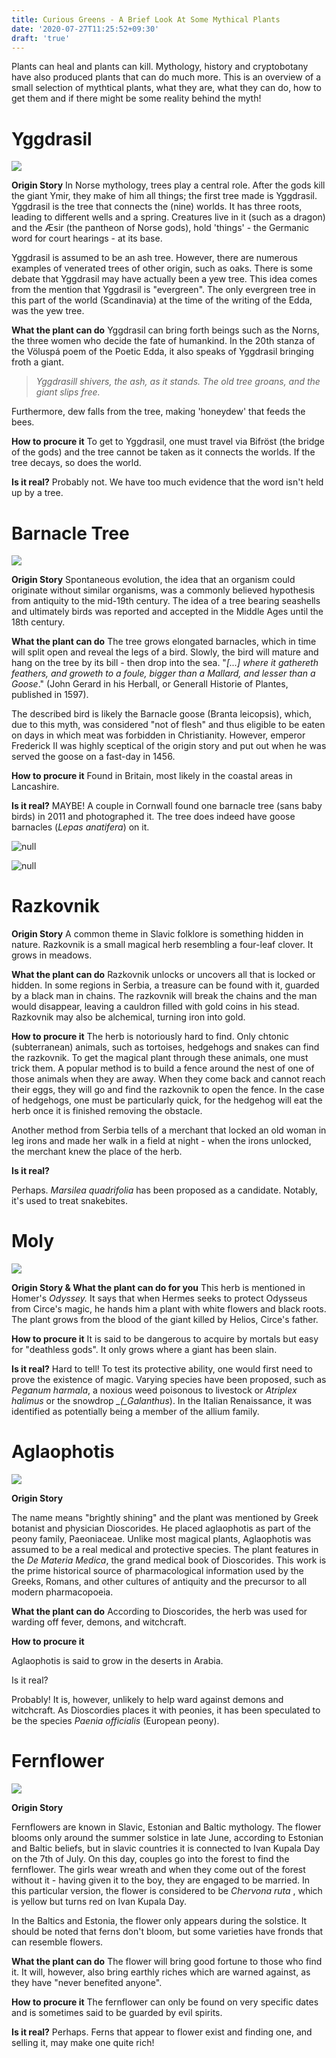 ```yaml
---
title: Curious Greens - A Brief Look At Some Mythical Plants
date: '2020-07-27T11:25:52+09:30'
draft: 'true'
---
```

Plants can heal and plants can kill. 
Mythology, history and cryptobotany have also produced plants that can do much more.
This is an overview of a small selection of mythtical plants, what they are, what they can do, how to get them and if there might be some reality behind the myth!

# Yggdrasil

![](/images/uploads/yggdrasil-drawing.png)



**Origin Story**
In Norse mythology, trees play a central role. After the gods kill the giant Ymir, they make of him all things; the first tree made is Yggdrasil. Yggdrasil is the tree that connects the (nine) worlds. It has three roots, leading to different wells and a spring. Creatures live in it (such as a dragon) and the Æsir (the pantheon of Norse gods), hold 'things' - the Germanic word for court hearings - at its base.

Yggdrasil is assumed to be an ash tree. However, there are numerous examples of venerated trees of other origin, such as oaks. There is some debate that Yggdrasil may have actually been a yew tree. This idea comes from the mention that Yggdrasil is "evergreen". The only evergreen tree in this part of the world (Scandinavia) at the time of the writing of the Edda, was the yew tree. 

**What the plant can do**
Yggdrasil can bring forth beings such as the Norns, the three women who decide the fate of humankind. In the 20th stanza of the Völuspá poem of the Poetic Edda, it also speaks of Yggdrasil bringing froth a giant. 

> _Yggdrasill shivers,
> the ash, as it stands.
> The old tree groans,
> and the giant slips free._

Furthermore, dew falls from the tree, making 'honeydew' that feeds the bees.

**How to procure it**
To get to Yggdrasil, one must travel via Bifröst (the bridge of the gods) and the tree cannot be taken as it connects the worlds. If the tree decays, so does the world.

**Is it real?** 
Probably not. We have too much evidence that the word isn't held up by a tree.

# Barnacle Tree

![](/images/uploads/barnacle-tree-drawing.png)

**Origin Story**
Spontaneous evolution, the idea that an organism could originate without similar organisms, was a commonly believed hypothesis from antiquity to the mid-19th century. The idea of a tree bearing seashells and ultimately birds was reported and accepted in the Middle Ages until the 18th century. 

**What the plant can do**
The tree grows elongated barnacles, which in time will split open and reveal the legs of a bird. Slowly, the bird will mature and hang on the tree by its bill - then drop into the sea. "_\[...] where it gathereth feathers, and groweth to a foule, bigger than a Mallard, and lesser than a Goose_." (John Gerard in his Herball, or Generall Historie of Plantes, published in 1597). 

The described bird is likely the Barnacle goose (Branta leicopsis), which, due to this myth, was considered "not of flesh" and thus eligible to be eaten on days in which meat was forbidden in Christianity. However, emperor Frederick II was highly sceptical of the origin story and put out when he was served the goose on a fast-day in 1456.

**How to procure it**
Found in Britain, most likely in the coastal areas in Lancashire. 

**Is it real?**
MAYBE! 
A couple in Cornwall found one barnacle tree (sans baby birds) in 2011 and photographed it. The tree does indeed have goose barnacles (_Lepas anatifera_) on it.

![null](/images/uploads/barnacletree1_smaller.png)

![null](/images/uploads/barnacletree2_smaller.png)

# Razkovnik

**Origin Story**
A common theme in Slavic folklore is something hidden in nature. Razkovnik is a small magical herb resembling a four-leaf clover. It grows in meadows. 

**What the plant can do**
Razkovnik unlocks or uncovers all that is locked or hidden. In some regions in Serbia, a treasure can be found with it, guarded by a black man in chains. The razkovnik will break the chains and the man would disappear, leaving a cauldron filled with gold coins in his stead. 
Razkovnik may also be alchemical, turning iron into gold.

**How to procure it**
The herb is notoriously hard to find. Only chtonic (subterranean) animals, such as tortoises, hedgehogs and snakes can find the razkovnik. To get the magical plant through these animals, one must trick them. A popular method is to build a fence around the nest of one of those animals when they are away. When they come back and cannot reach their eggs, they will go and find the razkovnik to open the fence. In the case of hedgehogs, one must be particularly quick, for the hedgehog will eat the herb once it is finished removing the obstacle.

Another method from Serbia tells of a merchant that locked an old woman in leg irons and made her walk in a field at night - when the irons unlocked, the merchant knew the place of the herb.

**Is it real?**

Perhaps.
_Marsilea quadrifolia_ has been proposed as a candidate. Notably, it's used to treat snakebites.

# Moly

![](/images/uploads/moly-drawing.png)

**Origin Story & What the plant can do for you**
This herb is mentioned in Homer's _Odyssey._ It says that when Hermes seeks to protect Odysseus from Circe's magic, he hands him a plant with white flowers and black roots.
The plant grows from the blood of the giant killed by Helios, Circe's father.

**How to procure it**
It is said to be dangerous to acquire by mortals but easy for "deathless gods". It only grows where a giant has been slain.

**Is it real?**
Hard to tell! To test its protective ability, one would first need to prove the existence of magic.
Varying species have been proposed, such as _Peganum harmala_, a noxious weed poisonous to livestock or _Atriplex halimus_ or the snowdrop *_(_Galanthus*). In the Italian Renaissance, it was identified as potentially being a member of the allium family.

# Aglaophotis

![](/images/uploads/aglophotis-drawing.png)

**Origin Story**

The name means "brightly shining" and the plant was mentioned by Greek botanist and physician Dioscorides. He placed aglaophotis as part of the peony family, Paeoniaceae. 
Unlike most magical plants, Aglaophotis was assumed to be a real medical and protective species. The plant features in the _De Materia Medica_, the grand medical book of Dioscorides. This work is the prime historical source of pharmacological information used by the Greeks, Romans, and other cultures of antiquity and the precursor to all modern pharmacopoeia. 

**What the plant can do**
According to Dioscorides, the herb was used for warding off fever, demons, and witchcraft.

**How to procure it**

Aglaophotis is said to grow in the deserts in Arabia. 

Is it real?

Probably! It is, however, unlikely to help ward against demons and witchcraft.
As Dioscordies places it with peonies, it has been speculated to be the species _Paenia officialis_ (European peony).

# Fernflower

![](/images/uploads/fernflower-drawing.png)

**Origin Story**

Fernflowers are known in Slavic, Estonian and Baltic mythology. The flower blooms only around the summer solstice in late June, according to Estonian and Baltic beliefs, but in slavic countries it is connected to Ivan Kupala Day on the 7th of July. On this day, couples go into the forest to find the fernflower. The girls wear wreath and when they come out of the forest without it - having given it to the boy, they are engaged to be married. In this particular version, the flower is considered to be _Chervona ruta_ , which is yellow but turns red on Ivan Kupala Day.

In the Baltics and Estonia, the flower only appears during the solstice.
It should be noted that ferns don't bloom, but some varieties have fronds that can resemble flowers.

**What the plant can do**
The flower will bring good fortune to those who find it. It will, however, also bring earthly riches which are warned against, as they have "never benefited anyone".

**How to procure it**
The fernflower can only be found on very specific dates and is sometimes said to be guarded by evil spirits. 

**Is it real?**
Perhaps. Ferns that appear to flower exist and finding one, and selling it, may make one quite rich!

